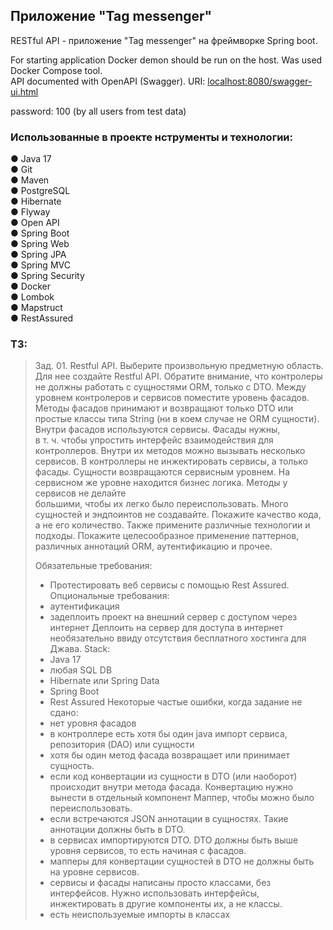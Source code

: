## Приложение "Tag messenger"

RESTful API - приложение "Tag messenger" на фреймворке Spring boot.    


For starting application Docker demon should be run on the host. Was used Docker Compose tool.     
API documented with OpenAPI (Swagger). URI: <localhost:8080/swagger-ui.html>

password: 100  (by all users from test data)

### Использованные в проекте нструменты и технологии:

● Java 17\
● Git\
● Maven\
● PostgreSQL\
● Hibernate\
● Flyway\
● Open API\
● Spring Boot\
● Spring Web\
● Spring JPA\
● Spring MVC\
● Spring Security\
● Docker\
● Lombok\
● Mapstruct  
● RestAssured

### ТЗ:

> Зад. 01. Restful API.
>Выберите произвольную предметную область. Для нее создайте Restful API.
>Обратите внимание, что контролеры не должны работать с сущностями ORM, только с DTO.
>Между уровнем контролеров и сервисов поместите уровень фасадов. Методы фасадов принимают и возвращают только DTO или  
> простые классы типа String (ни в коем случае не ORM сущности). Внутри фасадов используются сервисы. Фасады нужны,   
> в т. ч. чтобы упростить интерфейс взаимодействия для контроллеров. Внутри их методов можно вызывать несколько сервисов.
>В контроллеры не инжектировать сервисы, а только фасады.
>Сущности возвращаются сервисным уровнем. На сервисном же уровне находится бизнес логика. Методы у сервисов не делайте  
>большими, чтобы их легко было переиспользовать.
>Много сущностей и эндпоинтов не создавайте. Покажите качество кода, а не его количество. Также примените различные 
>технологии и подходы. Покажите целесообразное применение паттернов, различных аннотаций ORM, аутентификацию и прочее.
>
>Обязательные требования:
>- Протестировать веб сервисы с помощью Rest Assured.
>Опциональные требования:
>- аутентификация
>- задеплоить проект на внешний сервер с доступом через интернет
>Деплоить на сервер для доступа в интернет необязательно ввиду отсутствия бесплатного хостинга для Джава.
>Stack:
>- Java 17
>- любая SQL DB
>- Hibernate или Spring Data
>- Spring Boot
>- Rest Assured
>Некоторые частые ошибки, когда задание не сдано:
>- нет уровня фасадов
>- в контроллере есть хотя бы один java импорт сервиса, репозитория (DAO) или сущности
>- хотя бы один метод фасада возвращает или принимает сущность.
>- если код конвертации из сущности в DTO (или наоборот) происходит внутри метода фасада. Конвертацию нужно вынести в отдельный компонент Маппер, чтобы можно было переиспользовать.
>- если встречаются JSON аннотации в сущностях. Такие аннотации должны быть в DTO.
>- в сервисах импортируются DTO. DTO должны быть выше уровня сервисов, то есть начиная с фасадов.
>- мапперы для конвертации сущностей в DTO не должны быть на уровне сервисов.
>- сервисы и фасады написаны просто классами, без интерфейсов. Нужно использовать интерфейсы, инжектировать в другие компоненты их, а не классы.
>- есть неиспользуемые импорты в классах